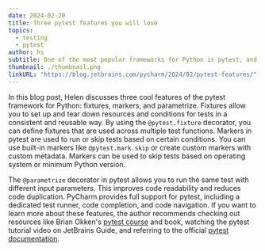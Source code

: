 ```yaml
---
date: 2024-02-20
title: Three pytest features you will love
topics:
  - testing
  - pytest
author: hs
subtitle: One of the most popular frameworks for Python is pytest, and it comes with several cool features.
thumbnail: ./thumbnail.png
linkURL: "https://blog.jetbrains.com/pycharm/2024/02/pytest-features/"
---
```


In this blog post, Helen discusses three cool features of the pytest framework for Python: fixtures, markers, and parametrize. Fixtures allow you to set up and tear down resources and conditions for tests in a consistent and reusable way. By using the `@pytest.fixture` decorator, you can define fixtures that are used across multiple test functions. Markers in pytest are used to run or skip tests based on certain conditions. You can use built-in markers like `@pytest.mark.skip` or create custom markers with custom metadata. Markers can be used to skip tests based on operating system or minimum Python version.

The `@parametrize` decorator in pytest allows you to run the same test with different input parameters. This improves code readability and reduces code duplication. PyCharm provides full support for pytest, including a dedicated test runner, code completion, and code navigation. If you want to learn more about these features, the author recommends checking out resources like Brian Okken's [pytest course](https://courses.pythontest.com/) and book, watching the pytest tutorial video on JetBrains Guide, and referring to the official [pytest documentation](https://docs.pytest.org/en/8.0.x/).
